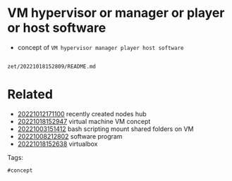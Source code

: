 # VM hypervisor or manager or player or host software

- concept of `VM hypervisor manager player host software`

```
```

` zet/20221018152809/README.md `

# Related

- [20221012171100](/zet/20221012171100/README.md) recently created nodes hub
- [20221018152947](/zet/20221018152947/README.md) virtual machine VM concept
- [20221003151412](/zet/20221003151412/README.md) bash scripting mount shared folders on VM
- [20221008212802](/zet/20221008212802/README.md) software program
- [20221018152638](/zet/20221018152638/README.md) virtualbox

Tags:

    #concept
